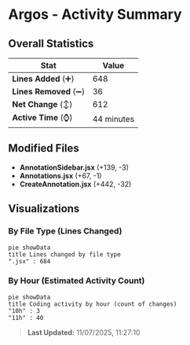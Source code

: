 # Argos - Activity Summary 

## Overall Statistics

| Stat                   | Value                                                             |
| ---------------------- | ----------------------------------------------------------------- |
| **Lines Added** (➕)   | 648                                          |
| **Lines Removed** (➖) | 36                                        |
| **Net Change** (↕)    | 612                |
| **Active Time** (⌚)   | 44 minutes |


## Modified Files
- **AnnotationSidebar.jsx** (+139, -3)
- **Annotations.jsx** (+67, -1)
- **CreateAnnotation.jsx** (+442, -32)

## Visualizations

### By File Type (Lines Changed)

```mermaid
pie showData
title Lines changed by file type
".jsx" : 684
```

### By Hour (Estimated Activity Count)

```mermaid
pie showData
title Coding activity by hour (count of changes)
"10h" : 3
"11h" : 40
```


> **Last Updated:** 11/07/2025, 11:27:10